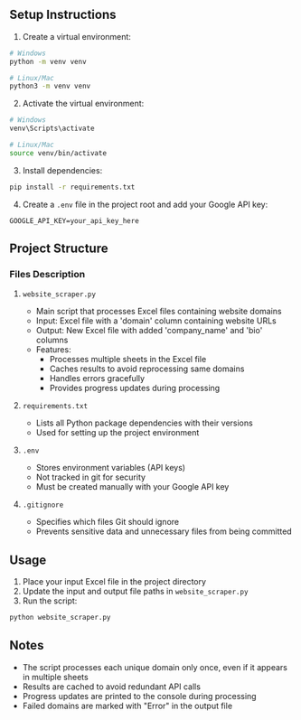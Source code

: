 

## Setup Instructions

1. Create a virtual environment:
```bash
# Windows
python -m venv venv

# Linux/Mac
python3 -m venv venv
```

2. Activate the virtual environment:
```bash
# Windows
venv\Scripts\activate

# Linux/Mac
source venv/bin/activate
```

3. Install dependencies:
```bash
pip install -r requirements.txt
```

4. Create a `.env` file in the project root and add your Google API key:
```
GOOGLE_API_KEY=your_api_key_here
```

## Project Structure

### Files Description

1. `website_scraper.py`
   - Main script that processes Excel files containing website domains
   - Input: Excel file with a 'domain' column containing website URLs
   - Output: New Excel file with added 'company_name' and 'bio' columns
   - Features:
     - Processes multiple sheets in the Excel file
     - Caches results to avoid reprocessing same domains
     - Handles errors gracefully
     - Provides progress updates during processing

2. `requirements.txt`
   - Lists all Python package dependencies with their versions
   - Used for setting up the project environment

3. `.env`
   - Stores environment variables (API keys)
   - Not tracked in git for security
   - Must be created manually with your Google API key

4. `.gitignore`
   - Specifies which files Git should ignore
   - Prevents sensitive data and unnecessary files from being committed

## Usage

1. Place your input Excel file in the project directory
2. Update the input and output file paths in `website_scraper.py`
3. Run the script:
```bash
python website_scraper.py
```

## Notes

- The script processes each unique domain only once, even if it appears in multiple sheets
- Results are cached to avoid redundant API calls
- Progress updates are printed to the console during processing
- Failed domains are marked with "Error" in the output file 